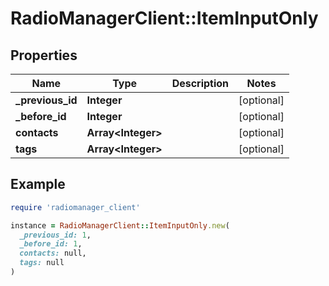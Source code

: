 # RadioManagerClient::ItemInputOnly

## Properties

| Name | Type | Description | Notes |
| ---- | ---- | ----------- | ----- |
| **_previous_id** | **Integer** |  | [optional] |
| **_before_id** | **Integer** |  | [optional] |
| **contacts** | **Array&lt;Integer&gt;** |  | [optional] |
| **tags** | **Array&lt;Integer&gt;** |  | [optional] |

## Example

```ruby
require 'radiomanager_client'

instance = RadioManagerClient::ItemInputOnly.new(
  _previous_id: 1,
  _before_id: 1,
  contacts: null,
  tags: null
)
```

